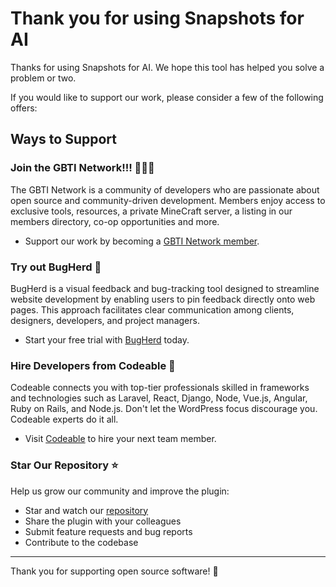 # Thank you for using Snapshots for AI

Thanks for using Snapshots for AI. We hope this tool has helped you solve a problem or two. 

If you would like to support our work, please consider a few of the following offers:

## Ways to Support

### Join the GBTI Network!!! 🙏🙏🙏
The GBTI Network is a community of developers who are passionate about open source and community-driven development. Members enjoy access to exclusive tools, resources, a private MineCraft server, a listing in our members directory, co-op opportunities and more.

- Support our work by becoming a [GBTI Network member](https://gbti.network/membership/).

### Try out BugHerd 🐛
BugHerd is a visual feedback and bug-tracking tool designed to streamline website development by enabling users to pin feedback directly onto web pages. This approach facilitates clear communication among clients, designers, developers, and project managers.

- Start your free trial with [BugHerd](https://partners.bugherd.com/55z6c8az8rvr) today.

### Hire Developers from Codeable 👥
Codeable connects you with top-tier professionals skilled in frameworks and technologies such as Laravel, React, Django, Node, Vue.js, Angular, Ruby on Rails, and Node.js. Don't let the WordPress focus discourage you. Codeable experts do it all.

- Visit [Codeable](https://www.codeable.io/developers/?ref=z8h3e) to hire your next team member. 

### Star Our Repository ⭐
Help us grow our community and improve the plugin:

- Star and watch our [repository](https://github.com/gbti-network/phpstorm-snapshots-for-ai)
- Share the plugin with your colleagues
- Submit feature requests and bug reports
- Contribute to the codebase

---

Thank you for supporting open source software! 🙏
